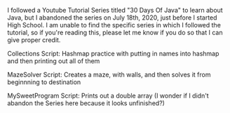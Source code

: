 I followed a Youtube Tutorial Series titled "30 Days Of Java" to learn about Java, but I abandoned the series on July 18th, 2020, just before I started High School. I am unable to find the specific series in which I followed the tutorial, so if you're reading this, please let me know if you do so that I can give proper credit.


Collections Script: Hashmap practice with putting in names into hashmap and then printing out all of them

MazeSolver Script: Creates a maze, with walls, and then solves it from beginnning to destination

MySweetProgram Script: Prints out a double array (I wonder if I didn't abandon the Series here because it looks unfinished?)
